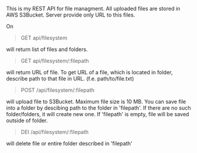 This is my REST API for file managment. All uploaded files are stored in AWS S3Bucket. Server provide only URL to this files.

On

>GET api/filesystem

will return list of files and folders.

>GET api/filesystem/:filepath

will return URL of file. To get URL of a file, which is located in folder, describe path to that file in URL. (f.e. path/to/file.txt)

>POST /api/filesystem/:filepath

will upload file to S3Bucket. Maximum file size is 10 MB. You can save file into a folder by descibing path to the folder in 'filepath'. If there are no such folder/folders, it will create new one. If 'filepath' is empty, file will be saved outside of folder.

>DEl /api/filesystem/:filepath

will delete file or entire folder described in 'filepath'